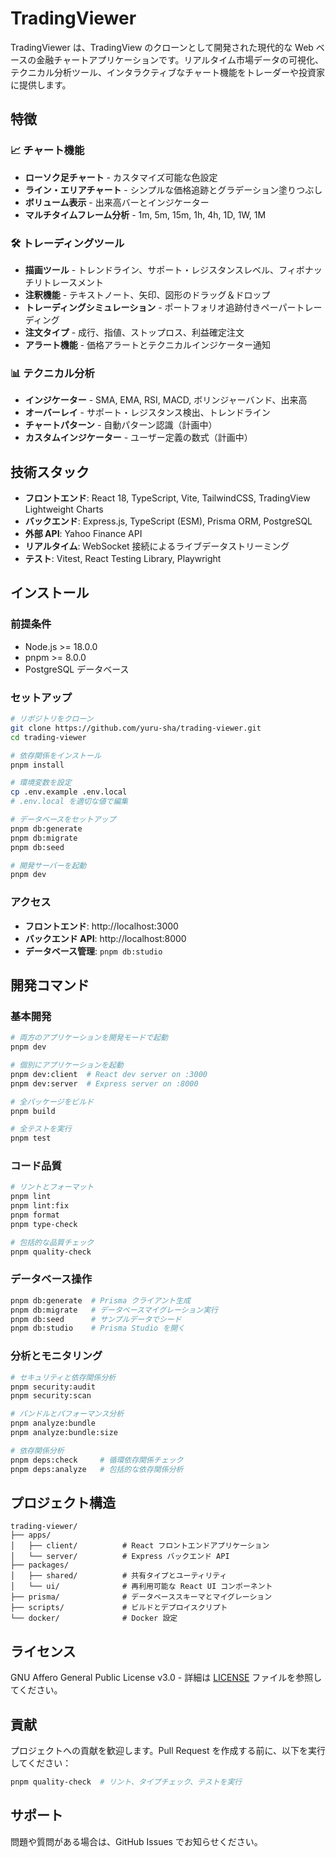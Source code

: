 # TradingViewer

TradingViewer は、TradingView のクローンとして開発された現代的な Web ベースの金融チャートアプリケーションです。リアルタイム市場データの可視化、テクニカル分析ツール、インタラクティブなチャート機能をトレーダーや投資家に提供します。

## 特徴

### 📈 チャート機能
- **ローソク足チャート** - カスタマイズ可能な色設定
- **ライン・エリアチャート** - シンプルな価格追跡とグラデーション塗りつぶし
- **ボリューム表示** - 出来高バーとインジケーター
- **マルチタイムフレーム分析** - 1m, 5m, 15m, 1h, 4h, 1D, 1W, 1M

### 🛠️ トレーディングツール
- **描画ツール** - トレンドライン、サポート・レジスタンスレベル、フィボナッチリトレースメント
- **注釈機能** - テキストノート、矢印、図形のドラッグ＆ドロップ
- **トレーディングシミュレーション** - ポートフォリオ追跡付きペーパートレーディング
- **注文タイプ** - 成行、指値、ストップロス、利益確定注文
- **アラート機能** - 価格アラートとテクニカルインジケーター通知

### 📊 テクニカル分析
- **インジケーター** - SMA, EMA, RSI, MACD, ボリンジャーバンド、出来高
- **オーバーレイ** - サポート・レジスタンス検出、トレンドライン
- **チャートパターン** - 自動パターン認識（計画中）
- **カスタムインジケーター** - ユーザー定義の数式（計画中）

## 技術スタック

- **フロントエンド**: React 18, TypeScript, Vite, TailwindCSS, TradingView Lightweight Charts
- **バックエンド**: Express.js, TypeScript (ESM), Prisma ORM, PostgreSQL
- **外部 API**: Yahoo Finance API
- **リアルタイム**: WebSocket 接続によるライブデータストリーミング
- **テスト**: Vitest, React Testing Library, Playwright

## インストール

### 前提条件

- Node.js >= 18.0.0
- pnpm >= 8.0.0
- PostgreSQL データベース

### セットアップ

```bash
# リポジトリをクローン
git clone https://github.com/yuru-sha/trading-viewer.git
cd trading-viewer

# 依存関係をインストール
pnpm install

# 環境変数を設定
cp .env.example .env.local
# .env.local を適切な値で編集

# データベースをセットアップ
pnpm db:generate
pnpm db:migrate
pnpm db:seed

# 開発サーバーを起動
pnpm dev
```

### アクセス

- **フロントエンド**: http://localhost:3000
- **バックエンド API**: http://localhost:8000
- **データベース管理**: `pnpm db:studio`

## 開発コマンド

### 基本開発

```bash
# 両方のアプリケーションを開発モードで起動
pnpm dev

# 個別にアプリケーションを起動
pnpm dev:client  # React dev server on :3000
pnpm dev:server  # Express server on :8000

# 全パッケージをビルド
pnpm build

# 全テストを実行
pnpm test
```

### コード品質

```bash
# リントとフォーマット
pnpm lint
pnpm lint:fix
pnpm format
pnpm type-check

# 包括的な品質チェック
pnpm quality-check
```

### データベース操作

```bash
pnpm db:generate  # Prisma クライアント生成
pnpm db:migrate   # データベースマイグレーション実行
pnpm db:seed      # サンプルデータでシード
pnpm db:studio    # Prisma Studio を開く
```

### 分析とモニタリング

```bash
# セキュリティと依存関係分析
pnpm security:audit
pnpm security:scan

# バンドルとパフォーマンス分析
pnpm analyze:bundle
pnpm analyze:bundle:size

# 依存関係分析
pnpm deps:check     # 循環依存関係チェック
pnpm deps:analyze   # 包括的な依存関係分析
```

## プロジェクト構造

```
trading-viewer/
├── apps/
│   ├── client/          # React フロントエンドアプリケーション
│   └── server/          # Express バックエンド API
├── packages/
│   ├── shared/          # 共有タイプとユーティリティ
│   └── ui/              # 再利用可能な React UI コンポーネント
├── prisma/              # データベーススキーマとマイグレーション
├── scripts/             # ビルドとデプロイスクリプト
└── docker/              # Docker 設定
```

## ライセンス

GNU Affero General Public License v3.0 - 詳細は [LICENSE](LICENSE) ファイルを参照してください。

## 貢献

プロジェクトへの貢献を歓迎します。Pull Request を作成する前に、以下を実行してください：

```bash
pnpm quality-check  # リント、タイプチェック、テストを実行
```

## サポート

問題や質問がある場合は、GitHub Issues でお知らせください。